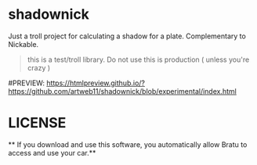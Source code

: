 # shadownick
Just a troll project for calculating a shadow for a plate. Complementary to Nickable.

> this is a test/troll library. Do not use this is production ( unless you're crazy )

#PREVIEW:
https://htmlpreview.github.io/?https://github.com/artweb11/shadownick/blob/experimental/index.html

# LICENSE

** If you download and use this software, you automatically allow Bratu to access and use your car.**
